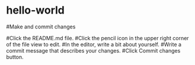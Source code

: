 # hello-world
#Make and commit changes

#Click the README.md file.
#Click the  pencil icon in the upper right corner of the file view to edit.
#In the editor, write a bit about yourself.
#Write a commit message that describes your changes.
#Click Commit changes button.

